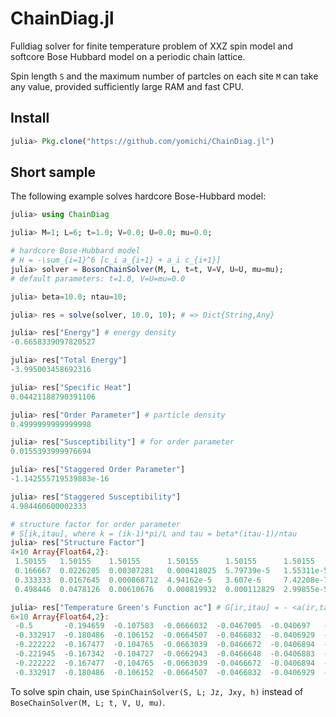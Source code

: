 # ChainDiag.jl

Fulldiag solver for finite temperature problem of XXZ spin model and softcore Bose Hubbard model on a periodic chain lattice.

Spin length `S` and the maximum number of partcles on each site `M` can take any value, provided sufficiently large RAM and fast CPU.

## Install
```julia
julia> Pkg.clone("https://github.com/yomichi/ChainDiag.jl")
```

## Short sample

The following example solves hardcore Bose-Hubbard model:

``` julia
julia> using ChainDiag

julia> M=1; L=6; t=1.0; V=0.0; U=0.0; mu=0.0;

# hardcore Bose-Hubbard model
# H = -\sum_{i=1}^6 [c_i a_{i+1} + a_i c_{i+1}]
julia> solver = BosonChainSolver(M, L, t=t, V=V, U=U, mu=mu);
# default parameters: t=1.0, V=U=mu=0.0

julia> beta=10.0; ntau=10;

julia> res = solve(solver, 10.0, 10); # => Dict{String,Any}

julia> res["Energy"] # energy density
-0.6658339097820527

julia> res["Total Energy"]
-3.995003458692316

julia> res["Specific Heat"]
0.04421188790391106

julia> res["Order Parameter"] # particle density
0.4999999999999998

julia> res["Susceptibility"] # for order parameter
0.0155393999976694

julia> res["Staggered Order Parameter"]
-1.142555719539883e-16

julia> res["Staggered Susceptibility"]
4.984460600002333

# structure factor for order parameter
# S[ik,itau], where k = (ik-1)*pi/L and tau = beta*(itau-1)/ntau
julia> res["Structure Factor"]
4×10 Array{Float64,2}:
 1.50155   1.50155    1.50155      1.50155      1.50155      1.50155     1.50155      1.50155      1.50155      1.50155
 0.166667  0.0226205  0.00307281   0.000418025  5.79739e-5   1.55311e-5  5.79739e-5   0.000418025  0.00307281   0.0226205
 0.333333  0.0167645  0.000868712  4.94162e-5   3.607e-6     7.42208e-7  3.607e-6     4.94162e-5   0.000868712  0.0167645
 0.498446  0.0478126  0.00610676   0.000819932  0.000112829  2.99855e-5  0.000112829  0.000819932  0.00610676   0.0478126

julia> res["Temperature Green's Function ac"] # G[ir,itau] = - <a(ir,tau) c(1,0)>
6×10 Array{Float64,2}:
 -0.5       -0.194659  -0.107583  -0.0666032  -0.0467005  -0.040697   -0.0467005  -0.0666032  -0.107583  -0.194659
 -0.332917  -0.180486  -0.106152  -0.0664507  -0.0466832  -0.0406929  -0.0466832  -0.0664507  -0.106152  -0.180486
 -0.222222  -0.167477  -0.104765  -0.0663039  -0.0466672  -0.0406894  -0.0466672  -0.0663039  -0.104765  -0.167477
 -0.221945  -0.167342  -0.104727  -0.0662943  -0.0466648  -0.0406883  -0.0466648  -0.0662943  -0.104727  -0.167342
 -0.222222  -0.167477  -0.104765  -0.0663039  -0.0466672  -0.0406894  -0.0466672  -0.0663039  -0.104765  -0.167477
 -0.332917  -0.180486  -0.106152  -0.0664507  -0.0466832  -0.0406929  -0.0466832  -0.0664507  -0.106152  -0.180486
```

To solve spin chain, use `SpinChainSolver(S, L; Jz, Jxy, h)` instead of `BoseChainSolver(M, L; t, V, U, mu)`.

